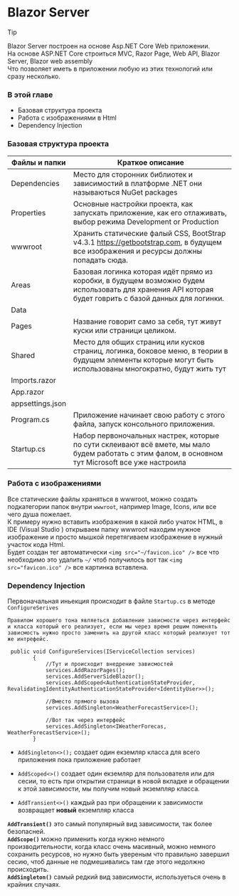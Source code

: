 # Blazor Server
> [!TIP]
> Blazor Server построен на основе Asp.NET Core Web приложении. <br>
> На основе ASP.NET Core строиться MVC, Razor Page, Web API, Blazor Server, Blazor web assembly<br>
>Что позволяет иметь в приложении любую из этих технологий или сразу несколько.
### В этой главе
- Базовая структура проекта
- Работа с изображениями в Html
- Dependency Injection


### Базовая структура проекта

| Файлы и папки    | Краткое описание                                                                                                                      |
|------------------|---------------------------------------------------------------------------------------------------------------------------------------|
| Dependencies     | Место для сторонних библиотек и зависимостий в  платформе .NET они называються NuGet packages                                         |
| Properties  |Основные настройки проекта, как запускать приложение, как его отлаживать, выбор режима Development or Production|
| wwwroot          | Хранить статические фалый CSS,  BootStrap  v4.3.1 https://getbootstrap.com, в будущем все изображения и ресурсы должны попадать сюда. |
| Areas            | Базовая логинка которая идёт прямо из коробки, в будущем возможно будем использовать для хранения API которая будет говрить с базой данных для логинки.|
| Data             |                                                                                                                                       |
| Pages            | Название говорит само за себя, тут живут куски или страници целиком.  |
| Shared           | Место для общих страниц или кусков страниц, логинка, боковое меню, в теории в будущем элементы которые могут быть использованы многократно, будут жить тут                                                                                                                                |
| Imports.razor    |                                                                                                                                       |
| App.razor        |                                                                                                                                       |
| appsettings.json |                                                                                                                                       |
| Program.cs       | Приложение начинает свою работу с этого файла, запуск консольного приложения.|
| Startup.cs       | Набор первоночальных настрек, которые по сути склеивают всё вмете, мы мало будем работать с этим фалом, в основном тут Microsoft все уже настроила|

### Работа с изображениями

Все статические файлы храняться в wwwroot, можно создать подкатегории папок внутри `wwwroot`, например Image, Icons, или все чего душа пожелает.<br>
К примеру нужно вставить изображения в какой либо учаток HTML, в IDE (Visual Studio ) открываем папку wwwroot находим нужное изображение и просто мышкой перетягиваем изображение в нужный участок кода Html.<br>
Будет создан тег автоматически `<img src="~/favicon.ico" />` все что необходимо это удалить `~/` чтоб получилось вот так `<img src="favicon.ico" />` все картинка вставлена.


### Dependency Injection
Первоначальная иньекция происходит в файле `Startup.cs` в методе `ConfigureSerives`
```csharp-interactive
Правилом хорошего тона являеться добавление зависмости через интерфейс и класса который его реализует, если мы через время решим поменять зависмость нужно просто заменить на другой класс который реализует тот же интрефейс.

 public void ConfigureServices(IServiceCollection services)
        {
            //Тут и происходит внедрение зависмостей
            services.AddRazorPages();
            services.AddServerSideBlazor();
            services.AddScoped<AuthenticationStateProvider, RevalidatingIdentityAuthenticationStateProvider<IdentityUser>>();

            //Вместо прямого вызова
            services.AddSingleton<WeatherForecastService>();

            //Вот так через интерфейс
            services.AddSingleton<IWeatherForecas, WeatherForecastService>();
        }
```
- `AddSingleton<>();` создает один екземляр класса для всего приложения пока приложение работает

- `AddScoped<>()` создает один екземляр для пользователя или для сесии, то есть при открытии страници в новой вкладке и обращении к этой зависимости, мы получим новый экземпляр класса. 

- `AddTransient<>()` каждый раз при обращении к зависимости возвращает **новый** екземпляр класса

 **`AddTransient()`** это самый популярный вид зависимости, так более безопасней.<br>
 **`AddScope()`** можно применить когда нужно немного производительности, когда класс очень масивный, можно немного сохранить ресурсов, но нужно быть увереным что правильно завершил сесию, чтоб данные не подмешивались там где этого недолжно происходить.<br>
**`AddSingleton()`** самый редкий вид зависимости, используеться очень в крайних случаях.


